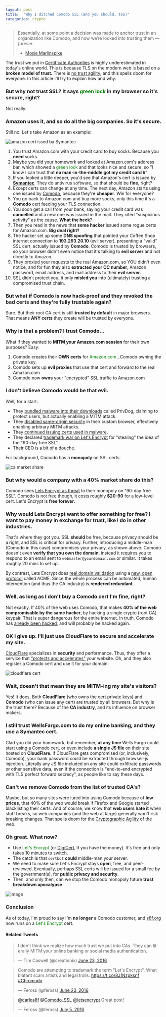 ```yaml
---
layout: post
title:  "Why I ditched Comodo SSL (and you should, too)"
categories: crypto
---
```


> Essentially, at some point a decision was made to anchor trust in an organization like Comodo, and now we’re locked into trusting them — _forever_.
> - [Moxie Marlinspike](https://moxie.org/blog/ssl-and-the-future-of-authenticity/)

The trust we put in [Certificate Authorities](https://en.wikipedia.org/wiki/Certificate_authority) is highly underestimated in today's online world. This is because TLS on the modern web is based on a **broken model of trust.** There is [no trust agility](https://moxie.org/blog/ssl-and-the-future-of-authenticity/), and this spells doom for everyone. In this article I'll try to explain how and why.

### But why not trust SSL? It says <span style="color:green">green lock <i class="fa fa-fw fa-lock"></i></span> in my browser so it's secure, right?

Not really.

### Amazon uses it, and so do all the big companies. So it's secure.

Still no. Let's take Amazon as an example:

![amazon cert issed by Symantec](/files/amazon_cert.png)

1. You trust Amazon.com with your credit card to buy socks. Because you **need** socks.
2. Maybe you did your homework and looked at Amazon.com's address bar, which showed a <span style="color:green">green lock <i class="fa fa-fw fa-lock"></i></span> and that looks nice and secure, so "I know I can trust that **no man-in-the-middle got my credit card #**"
3. If you looked a little deeper, you'd see that Amazon's cert is issued by **[Symantec](https://en.wikipedia.org/wiki/Symantec)**. They do antivirus software, so that should be **fine**, right?
4. Except certs can change at any time. The next day, Amazon starts using one issued by [Comodo](https://en.wikipedia.org/wiki/Comodo_Group), because they're **cheaper**. Win for everyone?
5. You go back to Amazon.com and buy more socks, only this time it's a **Comodo** cert feeding your TLS connection.
6. You soon get a call from your bank, saying your credit card was **cancelled** and a new one was issued in the mail. They cited "suspicious activity" as the cause. **What the heck**?
7. Then you read in the news that **some hacker** issued some rogue certs for Amazon.com. **Big deal right?**
8. The hacker set up some **DNS spoofing** that pointed your Coffee Shop internet connection to **193.293.20.10** (evil server), presenting a "valid" SSL cert, actually issued by **Comodo**. Comodo is trusted by browsers, so your browser didn't even notice that it's talking to **evil server** and not directly to Amazon.
9. They proxied your requests to the real Amazon.com, so YOU didn't even notice, and for fun they also **extracted your CC number**, Amazon password, email address, and mail address to their **evil server**.
10. SSL didn't protect you, it only **misled you** into (ultimately) trusting a compromised trust chain.

### But what if Comodo is now hack-proof and they revoked the bad certs and they're fully trustable again?

Sure. But their root CA cert is still **trusted by default** in major browsers. That means **ANY certs** they create will be trusted by everyone.

### Why is that a problem? I trust Comodo...

What if they wanted to **MITM your Amazon.com session** for their own purposes? Easy:

1. Comodo creates their **OWN certs** for <span style="color:green">Amazon.com <i class="fa fa-fw fa-lock"></i></span>, Comodo owning the private key.
2. Comodo sets up **evil proxies** that use that cert and forward to the real Amazon.com
3. Comodo now **owns** your "encrypted" SSL traffic to Amazon.com

### I don't believe Comodo would be that evil.

Well, for a start:

- They [bundled malware into their downloads](http://www.pcworld.com/article/2887632/secure-advertising-tool-privdog-compromises-https-security.html) called PrivDog, claiming to protect users, but actually enabling a MITM attack.
- They [disabled same-origin security](https://bugs.chromium.org/p/project-zero/issues/detail?id=704) in their custom browser, effectively enabling arbitrary MITM attacks.
- They [continued issuing certs used in malware](http://www.cnet.com/forums/discussions/comodo-continue-to-to-issue-certificates-to-known-malware-343022/).
- They declared [trademark war on Let's Encrypt](https://letsencrypt.org/2016/06/23/defending-our-brand.html) for "stealing" the idea of the "90-day free SSL".
- Their CEO is a [bit of a douche](https://twitter.com/feross/status/746102800531128320).

For background, Comodo has a **monopoly** on SSL certs:

![ca market share](/files/ca_market_share.png)

### But why would a company with a 40% market share do this?

Comodo sees [Lets Encrypt as threat](https://forums.comodo.com/general-discussion-off-topic-anything-and-everything/shame-on-you-comodo-t115958.0.html;msg837411#msg837411) to their monopoly on "90-day free SSL". Comodo is not free though, it costs roughly **$20-90** for a low-level cert. Let's Encrypt is **free forever**.

### Why would Lets Encrypt want to offer something for free? I want to pay money in exchange for trust, like I do in other industries.

That's where they got you. SSL **should** be free, because privacy should be a right, and SSL is critical for privacy. Further, introducing a middle-man (Comodo in this case) compromises your privacy, as shown above. Comodo doesn't even **verify that you own the domain**, instead it requires you to respond to an email sent to `webmaster@yourdomain.com` or similar. It takes roughly 20 mins to set up.

By contrast, Lets Encrypt does [real domain validation](https://letsencrypt.org/how-it-works/) using a [new, open protocol](https://tools.ietf.org/html/draft-ietf-acme-acme-02) called ACME. Since the whole process can be automated, human intervention (and thus the CA industry) is **rendered redundant**.

### Well, as long as I don't buy a Comodo cert I'm fine, right?

Not exactly. If 40% of the web uses Comodo, that makes **40% of the web compromisable by the same hacker**, by hacking a single crypto (root CA) keypair. That is super dangerous for the entire internet. In truth, Comodo has [already been hacked](https://en.wikipedia.org/wiki/Comodo_Group#Certificate_hacking), and will probably be hacked again.

### OK I give up. I'll just use CloudFlare to secure and accelerate my site.

[CloudFlare](https://www.cloudflare.com/) specializes in **security** and performance. Thus, they offer a service that ["protects and accelerates"](https://www.cloudflare.com/overview/) your website. Oh, and they also register a Comodo cert and use it for your domain:

![cloudflare cert](/files/cloudflare_cert.png)

### Wait, doesn't that mean they are MITM-ing my site's visitors?

Yes! It does. Both **CloudFlare** (who owns the cert private keys) and **Comodo** (who can issue any cert) are trusted by all browsers. But why is the trust there? Because of the **CA industry**, and its influence on browser makers.

### I still trust WellsFargo.com to do my online banking, and they use a Symantec cert.

Glad you did your homework, but remember, **at any time** Wells Fargo could start using a Comodo cert, or even include **a single JS file** on their site hosted on **CloudFlare**. If CloudFlare gets compromised (or, inclusively, Comodo), your bank password could be extracted through browser-js injection. Literally any JS file included on any site could exfiltrate passwords or other sensitive data, even if the connection is "end-to-end encrypted with TLS perfect forward secrecy", as people like to say these days.

### Can't we remove Comodo from the list of trusted CA's?

Maybe, but so many sites were lured into using Comodo because of **low prices**, that 40% of the web would break if Firefox and Google started blacklisting their certs. And of course, we know that **web users hate it** when stuff breaks, so web companies (and the web at large) generally won't risk breaking changes. That spells doom for the [Cryptographic Agility](https://www.imperialviolet.org/2016/05/16/agility.html) of the web.

### Oh great. What now?

- Use <span style="color:green">Let's Encrypt <i class="fa fa-fw fa-lock"></i></span> (or [DigiCert](https://www.digicert.com/), if you have the money). It's free and only takes 10 minutes to switch.
- The catch is that `certbot` **could** middle-man your server.
- We need to make sure Let's Encrypt stays **open**, free, and peer-reviewed. Eventually, perhaps SSL certs will be issued for a small fee by the government(s), for **public privacy and security**.
- Then, and only then, can we stop the Comodo monopoly future **trust breakdown apocalypse**.

![image](/files/no_comodo.png)

### Conclusion

As of today, I'm proud to say I'm **no longer** a Comodo customer, and [s8f.org](https://s8f.org/) now runs on a <span style="color:green">Let's Encrypt <i class="fa fa-fw fa-lock"></i></span> cert.

#### Related Tweets

<blockquote class="twitter-tweet" data-lang="en"><p lang="en" dir="ltr">I don&#39;t think we realize how much trust we put into CAs.  They can literally MITM your online banking or social media authentication.</p>&mdash; Tim Caswell (@creationix) <a href="https://twitter.com/creationix/status/746087130284306433">June 23, 2016</a></blockquote>
<script async src="//platform.twitter.com/widgets.js" charset="utf-8"></script>

<blockquote class="twitter-tweet" data-lang="en"><p lang="en" dir="ltr">Comodo are attempting to trademark the term &quot;Let&#39;s Encrypt&quot;. What blatant scam artists and legal trolls. <a href="https://t.co/8J1Nzpksnf">https://t.co/8J1Nzpksnf</a> <a href="https://twitter.com/hashtag/Chromodo?src=hash">#Chromodo</a></p>&mdash; Feross (@feross) <a href="https://twitter.com/feross/status/746082550205059072">June 23, 2016</a></blockquote>

<blockquote class="twitter-tweet" data-lang="en"><p lang="en" dir="ltr"><a href="https://twitter.com/carlos8f">@carlos8f</a> <a href="https://twitter.com/Comodo_SSL">@Comodo_SSL</a> <a href="https://twitter.com/letsencrypt">@letsencrypt</a> Great post!</p>&mdash; Feross (@feross) <a href="https://twitter.com/feross/status/750477924919222272">July 5, 2016</a></blockquote>

